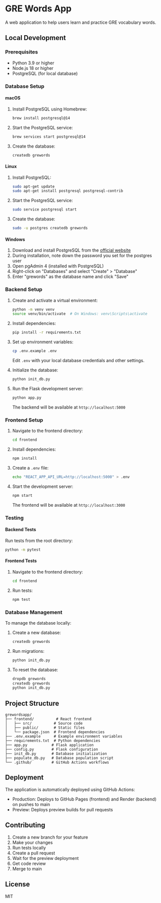 # GRE Words App

A web application to help users learn and practice GRE vocabulary words.

## Local Development

### Prerequisites

- Python 3.9 or higher
- Node.js 18 or higher
- PostgreSQL (for local database)

### Database Setup

#### macOS

1. Install PostgreSQL using Homebrew:
   ```bash
   brew install postgresql@14
   ```

2. Start the PostgreSQL service:
   ```bash
   brew services start postgresql@14
   ```

3. Create the database:
   ```bash
   createdb grewords
   ```

#### Linux

1. Install PostgreSQL:
   ```bash
   sudo apt-get update
   sudo apt-get install postgresql postgresql-contrib
   ```

2. Start the PostgreSQL service:
   ```bash
   sudo service postgresql start
   ```

3. Create the database:
   ```bash
   sudo -u postgres createdb grewords
   ```

#### Windows

1. Download and install PostgreSQL from the [official website](https://www.postgresql.org/download/windows/)
2. During installation, note down the password you set for the postgres user
3. Open pgAdmin 4 (installed with PostgreSQL)
4. Right-click on "Databases" and select "Create" > "Database"
5. Enter "grewords" as the database name and click "Save"

### Backend Setup

1. Create and activate a virtual environment:
   ```bash
   python -m venv venv
   source venv/bin/activate  # On Windows: venv\Scripts\activate
   ```

2. Install dependencies:
   ```bash
   pip install -r requirements.txt
   ```

3. Set up environment variables:
   ```bash
   cp .env.example .env
   ```
   Edit `.env` with your local database credentials and other settings.

4. Initialize the database:
   ```bash
   python init_db.py
   ```

5. Run the Flask development server:
   ```bash
   python app.py
   ```
   The backend will be available at `http://localhost:5000`

### Frontend Setup

1. Navigate to the frontend directory:
   ```bash
   cd frontend
   ```

2. Install dependencies:
   ```bash
   npm install
   ```

3. Create a `.env` file:
   ```bash
   echo "REACT_APP_API_URL=http://localhost:5000" > .env
   ```

4. Start the development server:
   ```bash
   npm start
   ```
   The frontend will be available at `http://localhost:3000`

### Testing

#### Backend Tests

Run tests from the root directory:
```bash
python -m pytest
```

#### Frontend Tests

1. Navigate to the frontend directory:
   ```bash
   cd frontend
   ```

2. Run tests:
   ```bash
   npm test
   ```

### Database Management

To manage the database locally:

1. Create a new database:
   ```bash
   createdb grewords
   ```

2. Run migrations:
   ```bash
   python init_db.py
   ```

3. To reset the database:
   ```bash
   dropdb grewords
   createdb grewords
   python init_db.py
   ```

## Project Structure

```
grewordsapp/
├── frontend/          # React frontend
│   ├── src/          # Source code
│   ├── public/       # Static files
│   └── package.json  # Frontend dependencies
├── .env.example      # Example environment variables
├── requirements.txt  # Python dependencies
├── app.py           # Flask application
├── config.py        # Flask configuration
├── init_db.py       # Database initialization
├── populate_db.py   # Database population script
└── .github/         # GitHub Actions workflows
```

## Deployment

The application is automatically deployed using GitHub Actions:

- Production: Deploys to GitHub Pages (frontend) and Render (backend) on pushes to main
- Preview: Deploys preview builds for pull requests

## Contributing

1. Create a new branch for your feature
2. Make your changes
3. Run tests locally
4. Create a pull request
5. Wait for the preview deployment
6. Get code review
7. Merge to main

## License

MIT 